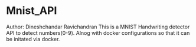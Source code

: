 # Mnist_API
Author: Dineshchandar Ravichandran
This is a MNIST Handwriting detector API to detect numbers(0-9).
Alnog with docker configurations so that it can be initated via docker.

